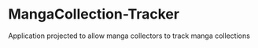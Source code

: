 # MangaCollection-Tracker
Application projected to allow manga collectors to track manga collections
